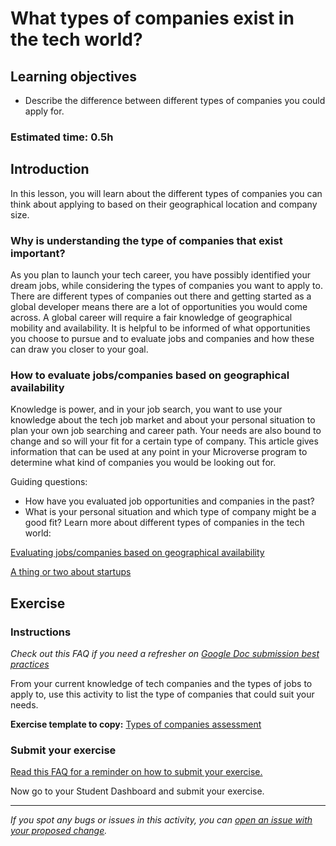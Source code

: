 # What types of companies exist in the tech world?

## Learning objectives

- Describe the difference between different types of companies you could apply for.

### Estimated time: 0.5h

## Introduction

In this lesson, you will learn about the different types of companies you can think about applying to based on their geographical location and company size. 

### Why is understanding the type of companies that exist important?

As you plan to launch your tech career, you have possibly identified your dream jobs, while considering the types of companies you want to apply to. There are different types of companies out there and getting started as a global developer means there are a lot of opportunities you would come across. A global career will require a fair knowledge of geographical mobility and availability. It is helpful to be informed of what opportunities you choose to pursue and to evaluate jobs and companies and how these can draw you closer to your goal. 

### How to evaluate jobs/companies based on geographical availability

Knowledge is power, and in your job search, you want to use your knowledge about the tech job market and about your personal situation to plan your own job searching and career path. Your needs are also bound to change and so will your fit for a certain type of company. This article gives information that can be used at any point in your Microverse program to determine what kind of companies you would be looking out for.

Guiding questions:

- How have you evaluated job opportunities and companies in the past?
- What is your personal situation and which type of company might be a good fit?
Learn more about different types of companies in the tech world:

[Evaluating jobs/companies based on geographical availability](https://github.com/microverseinc/curriculum-professional-skills/blob/main/job-search/evaluating-jobs-and-companies-based-on-geographical-availability.md)

[A thing or two about startups](https://github.com/microverseinc/curriculum-professional-skills/blob/main/job-search/a-thing-or-two-about-startups.md)

## Exercise

### Instructions

*Check out this FAQ if you need a refresher on [Google Doc submission best practices](https://microverse.zendesk.com/hc/en-us/articles/360063156813)*

From your current knowledge of tech companies and the types of jobs to apply to, use this activity to list the type of companies that could suit your needs.

**Exercise template to copy:** [Types of companies assessment](https://docs.google.com/document/d/1G5dSu-n3GdFbnAlENJkG_XZABG_1KMWPgy2KCSK2DO8/edit?usp=sharing)

### Submit your exercise

[Read this FAQ for a reminder on how to submit your exercise.](https://microverse.zendesk.com/hc/en-us/articles/360061344234)

Now go to your Student Dashboard and submit your exercise.


------

_If you spot any bugs or issues in this activity, you can [open an issue with your proposed change](https://github.com/microverseinc/curriculum-transversal-skills/blob/main/git-github/articles/open_issue.md)._